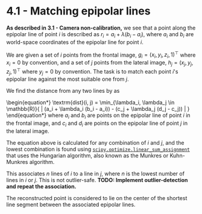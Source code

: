 # 4.1 - Matching epipolar lines

**As described in 3.1 - Camera non-calibration,** we see that a point along the epipolar line of point $i$ is described as $r_i = a_i + \lambda (b_i - a_i)$, where $a_i$ and $b_i$ are world-space coordinates of the epipolar line for point $i$.

We are given a set of $i$ points from the frontal image, $g_i = (x_i,y_i,z_i,1)^\top$ where $x_i = 0$ by convention, and a set of $j$ points from the lateral image, $h_j = (x_j,y_j,z_j,1)^\top$ where $y_j = 0$ by convention. The task is to match each point $i$'s epipolar line against the most suitable one from $j$.

We find the distance from any two lines by as

\begin{equation*}
\textrm{dist}(i, j) = \min_{\lambda_i, \lambda_j \in \mathbb{R}}{ \| (a_i + \lambda_i (b_i - a_i)) - (c_j + \lambda_j (d_j - c_j)) \| }
\end{equation*} where $a_i$ and $b_i$ are points on the epipolar line of point $i$ in the frontal image, and $c_i$ and $d_i$ are points on the epipolar line of point $j$ in the lateral image.

The equation above is calculated for any combination of $i$ and $j$, and the lowest combination is found using  [`scipy.optimize.linear_sum_assignment`](https://docs.scipy.org/doc/scipy-0.18.1/reference/generated/scipy.optimize.linear_sum_assignment.html) that uses the Hungarian algorithm, also known as the Munkres or Kuhn-Munkres algorithm.

This associates $n$ lines of $i$ to a line in $j$, where $n$ is the lowest number of lines in $i$ or $j$. This is not outlier-safe. **TODO: Implement outlier-detection and repeat the association.**

The reconstructed point is considered to lie on the center of the shortest line segment between the associated epipolar lines.
